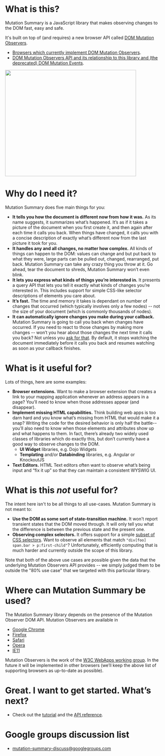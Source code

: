# What is this? #

Mutation Summary is a JavaScript library that makes observing changes to the DOM fast, easy and safe.

It's built on top of (and requires) a new browser API called [DOM Mutation Observers](http://dom.spec.whatwg.org/#mutation-observers).

  * [Browsers which currently implement DOM Mutation Observers](docs/DOMMutationObservers.md#browser-availability).
  * [DOM Mutation Observers API and its relationship to this library and (the deprecated) DOM Mutation Events](docs/DOMMutationObservers.md).

<a href='http://www.youtube.com/watch?feature=player_embedded&v=eRZ4pO0gVWw' target='_blank'><img src='http://img.youtube.com/vi/eRZ4pO0gVWw/0.jpg' width='425' height=344 /></a>

# Why do I need it? #

Mutation Summary does five main things for you:

  * **It tells you how the document is different now from how it was.** As its name suggests, it summarizes what’s happened. It’s as if it takes a picture of the document when you first create it, and then again after each time it calls you back. When things have changed, it calls you with a concise description of exactly what’s different now from the last picture it took for you.
  * **It handles any and all changes, no matter how complex.** All kinds of things can happen to the DOM: values can change and but put back to what they were, large parts can be pulled out, changed, rearranged, put back. Mutation Summary can take any crazy thing you throw at it. Go ahead, tear the document to shreds, Mutation Summary won’t even blink.
  * **It lets you express what kinds of things you’re interested in.** It presents a query API that lets you tell it exactly what kinds of changes you’re interested in. This includes support for simple CSS-like selector descriptions of elements you care about.
  * **It’s fast.** The time and memory it takes is dependant on number of changes that occurred (which typically involves only a few nodes) -- not the size of your document (which is commonly thousands of nodes).
  * **It can automatically ignore changes you make during your callback.** Mutation Summary is going to call you back when changes have occurred. If you need to react to those changes by making more changes -- won’t you hear about those changes the next time it calls you back? Not unless you [ask for that](docs/APIReference.md#configuration-options). By default, it stops watching the document immediately before it calls you back and resumes watching as soon as your callback finishes.

# What is it useful for? #

Lots of things, here are some examples:

  * **Browser extensions.** Want to make a browser extension that creates a link to your mapping application whenever an  address appears in a page? You’ll need to know when those addresses appear (and disappear).
  * **Implement missing HTML capabilities.** Think building web apps is too darn hard and you know what’s missing from HTML that would make it a snap? Writing the code for the desired behavior is only half the battle--you’ll also need to know when those elements and attributes show up and what happens to them. In fact, there’s already two widely used classes of libraries which do exactly this, but don’t currently have a good way to observe changes to the DOM.
    * **UI Widget** libraries, e.g. Dojo Widgets
    * **Templating** and/or **Databinding** libraries, e.g. Angular or KnockoutJS
  * **Text Editors.** HTML Text editors often want to observe what’s being input and “fix it up” so that they can maintain a consistent WYSWIG UI.

# What is this _not_ useful for? #

The intent here isn't to be all things to all use-cases. Mutation Summary is not meant to:

  * **Use the DOM as some sort of state-transition machine.** It won't report transient states that the DOM moved through. It will only tell you what the difference is between the previous state and the present one.
  * **Observing complex selectors.** It offers support for a simple [subset of CSS selectors](docs/APIReference.md#supported-selector-syntax). Want to observe all elements that match `"div[foo] span.bar > p:first-child"`? Unfortunately, efficiently computing that is much harder and currently outside the scope of this library.

Note that both of the above use cases are possible given the data that the underlying Mutation Observers API provides -- we simply judged them to be outside the "80% use case" that we targeted with this particular library.

# Where can Mutation Summary be used? #

The Mutation Summary library depends on the presence of the Mutation Observer DOM API. Mutation Observers are available in

 * [Google Chrome](https://www.google.com/chrome)
 * [Firefox](http://www.mozilla.org/en-US/firefox/new/)
 * [Safari](http://www.apple.com/safari/)
 * [Opera](http://www.opera.com/)
 * [IE11](http://www.microsoft.com/ie)

Mutation Observers is the work of the [W3C WebApps working group](http://www.w3.org/2008/webapps/). In the future it will be implemented in other browsers (we’ll keep the above list of supporting browsers as up-to-date as possible).

# Great. I want to get started. What’s next? #

  * Check out the [tutorial](docs/Tutorial.md) and the [API reference](docs/APIReference.md).

# Google groups discussion list #

 * [mutation-summary-discuss@googlegroups.com](https://groups.google.com/group/mutation-summary-discuss)
